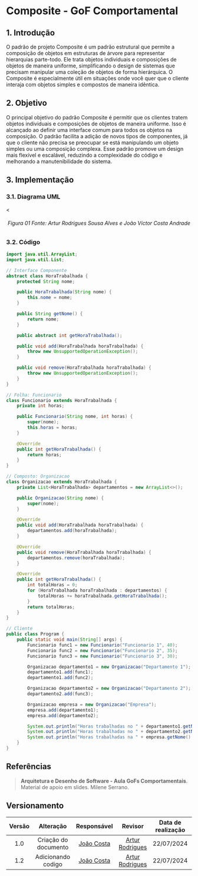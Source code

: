 # Composite - GoF Comportamental

## 1. Introdução
O padrão de projeto Composite é um padrão estrutural que permite a composição de objetos em estruturas de árvore para representar hierarquias parte-todo. Ele trata objetos individuais e composições de objetos de maneira uniforme, simplificando o design de sistemas que precisam manipular uma coleção de objetos de forma hierárquica. O Composite é especialmente útil em situações onde você quer que o cliente interaja com objetos simples e compostos de maneira idêntica.


## 2. Objetivo
O principal objetivo do padrão Composite é permitir que os clientes tratem objetos individuais e composições de objetos de maneira uniforme. Isso é alcançado ao definir uma interface comum para todos os objetos na composição. O padrão facilita a adição de novos tipos de componentes, já que o cliente não precisa se preocupar se está manipulando um objeto simples ou uma composição complexa. Esse padrão promove um design mais flexível e escalável, reduzindo a complexidade do código e melhorando a manutenibilidade do sistema.


## 3. Implementação



### 3.1. Diagrama UML


<
<h6 align = "center">Figura 01 Fonte: Artur Rodrigues Sousa Alves e João Víctor Costa Andrade</h6>

### 3.2. Código
```java
import java.util.ArrayList;
import java.util.List;

// Interface Componente
abstract class HoraTrabalhada {
    protected String nome;

    public HoraTrabalhada(String nome) {
        this.nome = nome;
    }

    public String getNome() {
        return nome;
    }

    public abstract int getHoraTrabalhada();

    public void add(HoraTrabalhada horaTrabalhada) {
        throw new UnsupportedOperationException();
    }

    public void remove(HoraTrabalhada horaTrabalhada) {
        throw new UnsupportedOperationException();
    }
}

// Folha: Funcionario
class Funcionario extends HoraTrabalhada {
    private int horas;

    public Funcionario(String nome, int horas) {
        super(nome);
        this.horas = horas;
    }

    @Override
    public int getHoraTrabalhada() {
        return horas;
    }
}

// Composto: Organizacao
class Organizacao extends HoraTrabalhada {
    private List<HoraTrabalhada> departamentos = new ArrayList<>();

    public Organizacao(String nome) {
        super(nome);
    }

    @Override
    public void add(HoraTrabalhada horaTrabalhada) {
        departamentos.add(horaTrabalhada);
    }

    @Override
    public void remove(HoraTrabalhada horaTrabalhada) {
        departamentos.remove(horaTrabalhada);
    }

    @Override
    public int getHoraTrabalhada() {
        int totalHoras = 0;
        for (HoraTrabalhada horaTrabalhada : departamentos) {
            totalHoras += horaTrabalhada.getHoraTrabalhada();
        }
        return totalHoras;
    }
}

// Cliente
public class Program {
    public static void main(String[] args) {
        Funcionario func1 = new Funcionario("Funcionario 1", 40);
        Funcionario func2 = new Funcionario("Funcionario 2", 35);
        Funcionario func3 = new Funcionario("Funcionario 3", 30);

        Organizacao departamento1 = new Organizacao("Departamento 1");
        departamento1.add(func1);
        departamento1.add(func2);

        Organizacao departamento2 = new Organizacao("Departamento 2");
        departamento2.add(func3);

        Organizacao empresa = new Organizacao("Empresa");
        empresa.add(departamento1);
        empresa.add(departamento2);

        System.out.println("Horas trabalhadas no " + departamento1.getNome() + ": " + departamento1.getHoraTrabalhada());
        System.out.println("Horas trabalhadas no " + departamento2.getNome() + ": " + departamento2.getHoraTrabalhada());
        System.out.println("Horas trabalhadas na " + empresa.getNome() + ": " + empresa.getHoraTrabalhada());
    }
}
```

## Referências

> **Arquitetura e Desenho de Software - Aula GoFs Comportamentais**. Material de apoio em slides. Milene Serrano.
## Versionamento

| Versão | Alteração |  Responsável  | Revisor | Data de realização | Data de revisão |
| :------: | :---: | :-----: | :----: | :----: | :-----: |
| 1.0 | Criação do documento | [João Costa](https://github.com/jvcostta) | [Artur Rodrigues](https://github.com/ArturRSA19)| 22/07/2024 | 22/07/2024 |
| 1.2 | Adicionando codigo | [João Costa](https://github.com/jvcostta) | [Artur Rodrigues](https://github.com/ArturRSA19)| 22/07/2024 | 22/07/2024 |
